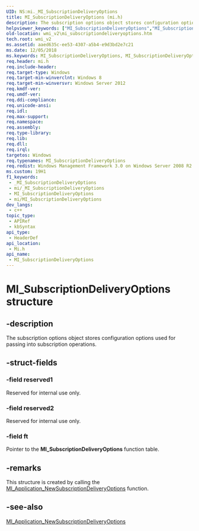 ```yaml
---
UID: NS:mi._MI_SubscriptionDeliveryOptions
title: MI_SubscriptionDeliveryOptions (mi.h)
description: The subscription options object stores configuration options used for passing into subscription operations.
helpviewer_keywords: ["MI_SubscriptionDeliveryOptions","MI_SubscriptionDeliveryOptions structure [Windows Management Infrastructure (MI)]","mi/MI_SubscriptionDeliveryOptions","wmi_v2.mi_subscriptiondeliveryoptions"]
old-location: wmi_v2\mi_subscriptiondeliveryoptions.htm
tech.root: wmi_v2
ms.assetid: aaed635c-ee53-4307-a5b4-e9d3bd2e7c21
ms.date: 12/05/2018
ms.keywords: MI_SubscriptionDeliveryOptions, MI_SubscriptionDeliveryOptions structure [Windows Management Infrastructure (MI)], mi/MI_SubscriptionDeliveryOptions, wmi_v2.mi_subscriptiondeliveryoptions
req.header: mi.h
req.include-header: 
req.target-type: Windows
req.target-min-winverclnt: Windows 8
req.target-min-winversvr: Windows Server 2012
req.kmdf-ver: 
req.umdf-ver: 
req.ddi-compliance: 
req.unicode-ansi: 
req.idl: 
req.max-support: 
req.namespace: 
req.assembly: 
req.type-library: 
req.lib: 
req.dll: 
req.irql: 
targetos: Windows
req.typenames: MI_SubscriptionDeliveryOptions
req.redist: Windows Management Framework 3.0 on Windows Server 2008 R2 with SP1, Windows 7 with SP1, and Windows Server 2008 with SP2
ms.custom: 19H1
f1_keywords:
 - _MI_SubscriptionDeliveryOptions
 - mi/_MI_SubscriptionDeliveryOptions
 - MI_SubscriptionDeliveryOptions
 - mi/MI_SubscriptionDeliveryOptions
dev_langs:
 - c++
topic_type:
 - APIRef
 - kbSyntax
api_type:
 - HeaderDef
api_location:
 - Mi.h
api_name:
 - MI_SubscriptionDeliveryOptions
---
```


# MI_SubscriptionDeliveryOptions structure


## -description

The subscription options object stores configuration options used for passing into subscription operations.

## -struct-fields

### -field reserved1

Reserved for internal use only.

### -field reserved2

Reserved for internal use only.

### -field ft

Pointer to the <b>MI_SubscriptionDeliveryOptions</b> function table.

## -remarks

This structure is created by calling the <a href="https://docs.microsoft.com/previous-versions/windows/desktop/api/mi/nf-mi-mi_application_newsubscriptiondeliveryoptions">MI_Application_NewSubscriptionDeliveryOptions</a> function.

## -see-also

<a href="https://docs.microsoft.com/previous-versions/windows/desktop/api/mi/nf-mi-mi_application_newsubscriptiondeliveryoptions">MI_Application_NewSubscriptionDeliveryOptions</a>

